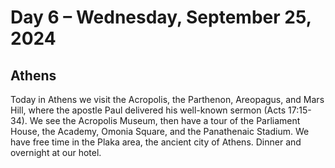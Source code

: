 # Day 6 – Wednesday, September 25, 2024 

## Athens

Today in Athens we visit the Acropolis, the Parthenon, Areopagus, and Mars Hill, where the apostle Paul delivered his
well-known sermon (Acts 17:15-34). We see the Acropolis Museum, then have a tour of the Parliament House, the Academy,
Omonia Square, and the Panathenaic Stadium. We have free time in the Plaka area, the ancient city of Athens. Dinner and
overnight at our hotel. 

